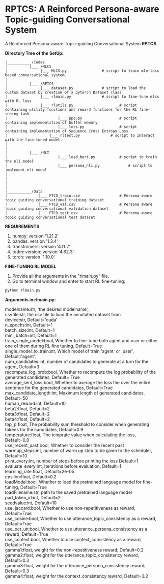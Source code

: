 # RPTCS: A Reinforced Persona-aware Topic-guiding Conversational System

A Reinforced Persona-aware Topic-guiding Conversational System <b>RPTCS</b>.

******Directory Tree of the SetUp:******

```
|___________/Codes
|	       |___ /MLCS
|	       		|___ MLCS.py				# script to train mle-loss based conversational system.
|
|	       |___ /RPTCS
|	       		|___ dataset.py				# script to load the custom dataset by creation of a pytorch Dataset class
|	       		|___ rlmain.py				# script to fine-tune mlcs with RL loss
|	       		|___ rlutils.py                     # script containing utility functions and reward functions for the RL fine-tuning task
|                       |___ ppo.py 				# script containing implementation of buffer memory
|                       |___ loss.py 				# script containing implementation of Sequence Cross Entropy Loss
|              		|___ rltest.py 				# script to interact with the fine-tuned model.
|
|
|	       |___ /NLI
|                       |___ load_bert.py 			# script to train the nli model
|                       |___ persona_nli.py 			# script to implement nli model
|
|
|
|
|___________/Data	 				 	         
|              |___ PTCD_train.csv					# Persona aware topic guiding conversational training dataset
|              |___ PTCD_val.csv					# Persona aware topic guiding conversational validation dataset
|              |___ PTCD_test.csv					# Persona aware topic guiding conversational test dataset 
```

******REQUIREMENTS******
1. numpy: version '1.21.2'
2. pandas: version '1.3.4'
3. transformers: version '4.11.2'
4. tqdm: version: version '4.62.3'
5. torch: version '1.10.0'


******FINE-TUNING RL MODEL******

1. Provide all the arguments in the "rlmain.py" file.
2. Go to terminal window and enter to start RL fine-tuning:<br>
```python
python rlmain.py 
```

******Arguments in rlmain.py:******

modelname:str, 'the desired modelname', <br>
csvfile:str, the csv file to load the annotated dataset from <br>
device:str, Default='cuda' <br>
n_epochs:int, Default=1 <br>
batch_size:int, Default=1 <br>
mini_batch=int, Default=1 <br>
train_single_model:bool, Whether to fine-tune both agent and user or either one of them during RL fine tuning, Default=True <br>
single_model_to_train:str, Which model of train 'agent' or 'user', Default:'agent', <br>
num_candidates:int, number of candidates to generate at a turn for the agent, Default=3 <br>
recompute_log_prob:bool, Whether to recompute the log probability of the generated candidates, Default= True <br>
average_sent_loss:bool, Whether to average the loss the over the entire sentence for the generated candidates, Default=True <br>
max_candidate_length:int, Maximum length of generated candidates, Default=50 <br>
human_reward:int, Default=10 <br>
beta2:float, Default=2 <br>
beta3:float, Default=2 <br>
beta4:float, Default=2 <br>
top_p:float, The probability sum threshold to consider when generating tokens for the candidates,  Default=0.9 <br>
temperature:float, The temprate value when calculating the loss, Default=0.8 <br>
use_recent_past:bool, Whether to consider the recent past <br>
warmup_steps:int, number of warm up step to be given to the scheduler, Default=10 <br>
print_every:int, number of steps before printing the loss Default=1 <br>
evaluate_every:int, Iterations before evaluation, Default=1 <br>
learning_rate:float, Default=2e-05 <br>
epsilon:float, Default=0.2 <br>
loadModel:bool, Whether to load the pretrained language model for fine-tuning, Default=True <br>
loadFilename:str, path to the saved pretrained language model <br>
pad_token_id:int, Default=2 <br>
seedvalue:int, Default=10 <br>
use_jaccard:bool, Whether to use non-repetitiveness as reward, Default=True <br>
use_cosine:bool, Whether to use utterance_topic_consistency as a reward, Default=True <br>
use_per_utt:bool, Whether to use utterance_persona_consistency as a reward, Default=True <br>
use_context:bool, Whether to use context_consistency as a reward, Default=True <br>
gamma1:float, weight for the non-repetitiveness reward, Default=0.2 <br>
gamma2:float, weight for the utterance_topic_consistency reward, Default=0.3 <br>
gamma3:float, weight for the utterance_persona_consistency reward, Default=0.3 <br>
gamma4:float, weight for the context_consistency reward, Default=0.2 <br>
